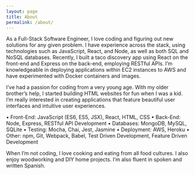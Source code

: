 ```yaml
---
layout: page
title: About
permalink: /about/
---
```


As a Full-Stack Software Engineer, I love coding and figuring out new solutions for any given problem. I have experience across the stack, using technologies such as JavaScript, React, and Node, as well as both SQL and NoSQL databases. Recently, I built a taco discovery app using React on the front-end and Express on the back-end, employing RESTful APIs. I’m knowledgeable in deploying applications within EC2 instances to AWS and have experimented with Docker containers and images.

I’ve had a passion for coding from a very young age. With my older brother’s help, I started building HTML websites for fun when I was a kid. I’m really interested in creating applications that feature beautiful user interfaces and intuitive user experiences.

• Front-End: JavaScript (ES6, ES5, JSX), React, HTML, CSS
• Back-End: Node, Express, RESTful API Development
• Databases: MongoDB, MySQL, SQLite
• Testing: Mocha, Chai, Jest, Jasmine
• Deployment: AWS, Heroku
• Other: npm, Git, Webpack, Babel, Test Driven Development, Feature Driven Development

When I’m not coding, I love cooking and eating from all food cultures. I also enjoy woodworking and DIY home projects. I’m also fluent in spoken and written Spanish.
